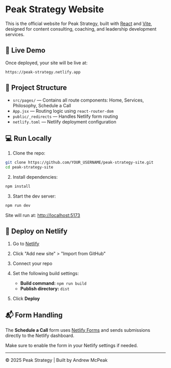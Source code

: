 # Peak Strategy Website

This is the official website for Peak Strategy, built with [React](https://reactjs.org/) and [Vite](https://vitejs.dev/), designed for content consulting, coaching, and leadership development services.

## 🚀 Live Demo

Once deployed, your site will be live at:

```
https://peak-strategy.netlify.app
```

## 🧱 Project Structure

- `src/pages/` — Contains all route components: Home, Services, Philosophy, Schedule a Call
- `App.jsx` — Routing logic using `react-router-dom`
- `public/_redirects` — Handles Netlify form routing
- `netlify.toml` — Netlify deployment configuration

## 💻 Run Locally

1. Clone the repo:
```bash
git clone https://github.com/YOUR_USERNAME/peak-strategy-site.git
cd peak-strategy-site
```

2. Install dependencies:
```bash
npm install
```

3. Start the dev server:
```bash
npm run dev
```

Site will run at: [http://localhost:5173](http://localhost:5173)

## 🚢 Deploy on Netlify

1. Go to [Netlify](https://www.netlify.com)
2. Click "Add new site" > "Import from GitHub"
3. Connect your repo
4. Set the following build settings:
   - **Build command:** `npm run build`
   - **Publish directory:** `dist`

5. Click **Deploy**

## 📬 Form Handling

The **Schedule a Call** form uses [Netlify Forms](https://docs.netlify.com/forms/setup/) and sends submissions directly to the Netlify dashboard.

Make sure to enable the form in your Netlify settings if needed.

---

© 2025 Peak Strategy | Built by Andrew McPeak

